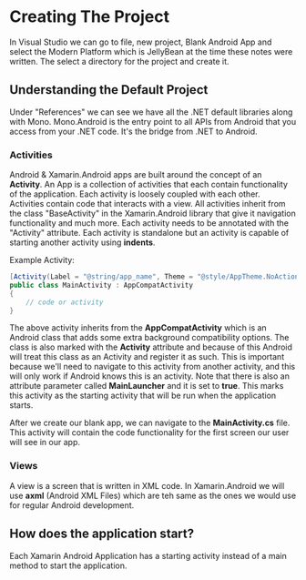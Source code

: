 # Creating The Project

In Visual Studio we can go to file, new project, Blank Android App and select the Modern Platform which is JellyBean at the time these notes were written. The select a directory for the project and create it.

## Understanding the Default Project

Under "References" we can see we have all the .NET default libraries along with Mono. Mono.Android is the entry point to all APIs from Android that you access from your .NET code. It's the bridge from .NET to Android. 

### Activities

Android & Xamarin.Android apps are built around the concept of an **Activity**. An App is a collection of activities that each contain functionality of the application. Each activity is loosely coupled with each other. Activities contain code that interacts with a view. All activities inherit from the class "BaseActivity" in the Xamarin.Android library that give it navigation functionality and much more. Each activity needs to be annotated with the "Activity" attribute. Each activity is standalone but an activity is capable of starting another activity using **indents**.

Example Activity:

```C#
[Activity(Label = "@string/app_name", Theme = "@style/AppTheme.NoActionBar", MainLauncher = true)]
public class MainActivity : AppCompatActivity
{
    // code or activity
}
```

The above activity inherits from the **AppCompatActivity** which is an Android class that adds some extra background compatibility options. The class is also marked with the **Activity** attribute and because of this Android will treat this class as an Activity and register it as such. This is important because we'll need to navigate to this activity from another activity, and this will only work if Android knows this is an activity. Note that there is also an attribute parameter called **MainLauncher** and it is set to **true**. This marks this activity as the starting activity that will be run when the application starts. 

After we create our blank app, we can navigate to the **MainActivity.cs** file. This activity will contain the code functionality for the first screen our user will see in our app.

### Views

A view is a screen that is written in XML code. In Xamarin.Android we will use **axml** (Android XML Files) which are teh same as the ones we would use for regular Android development.

## How does the application start?

Each Xamarin Android Application has a starting activity instead of a main method to start the application.